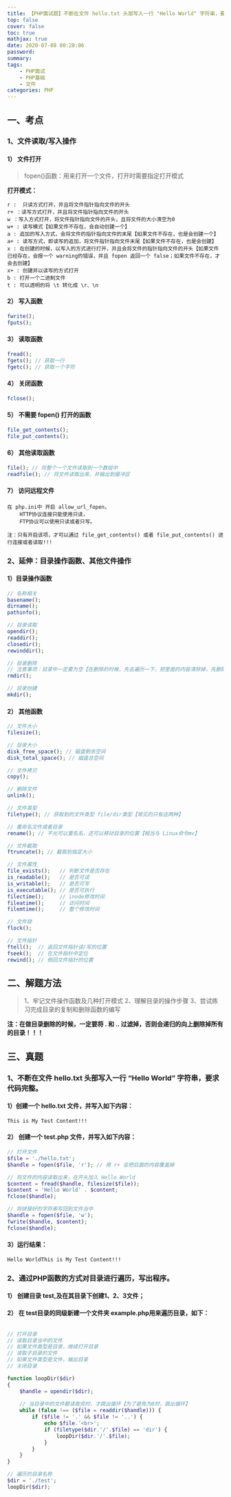 ```yaml
---
title: 【PHP面试题】不断在文件 hello.txt 头部写入一行 "Hello World" 字符串，要求代码完整。
top: false
cover: false
toc: true
mathjax: true
date: 2020-07-08 00:28:06
password:
summary:
tags:
    - PHP面试
    - PHP基础
    - 文件
categories: PHP
---
```

## 一、考点
### 1、文件读取/写入操作
#### 1） 文件打开
> fopen()函数：用来打开一个文件，打开时需要指定打开模式

**打开模式：**
```
r :  只读方式打开，并且将文件指针指向文件的开头
r+ ：读写方式打开，并且将文件指针指向文件的开头
w ：写入方式打开，将文件指针指向文件的开头，且将文件的大小清空为0
w+ : 读写模式【如果文件不存在，会自动创建一个】
a : 追加的写入方式，会将文件的指针指向文件的末尾【如果文件不存在，也是会创建一个】
a+ : 读写方式，即读写的追加，将文件指针指向文件末尾【如果文件不存在，也是会创建】
x : 在创建的时候，以写入的方式进行打开，并且会将文件的指针指向文件的开头【如果文件已经存在，会报一个 warning的错误，并且 fopen 返回一个 false；如果文件不存在，才会去创建】
x+ : 创建并以读写的方式打开
b : 打开一个二进制文件
t : 可以透明的将 \t 转化成 \r、\n
```
#### 2） 写入函数
```PHP
fwrite();
fputs();
```

#### 3） 读取函数
```PHP
fread();
fgets(); // 获取一行
fgetc(); // 获取一个字符
```
#### 4） 关闭函数
```PHP
fclose();
```
#### 5） 不需要 fopen() 打开的函数
```PHP
file_get_contents(); 
file_put_contents();
```
#### 6） 其他读取函数
```PHP
file(); // 将整个一个文件读取到一个数组中
readfile(); // 将文件读取出来，并输出到缓冲区
```
#### 7） 访问远程文件
```
在 php.ini中 开启 allow_url_fopen，
	HTTP协议连接只能使用只读，
	FTP协议可以使用只读或者只写。
	
注：只有开启该项，才可以通过 file_get_contents() 或者 file_put_contents() 进行连接或者读取!!!
```
### 2、延伸：目录操作函数、其他文件操作
#### 1）目录操作函数
```PHP
// 名称相关
basename();
dirname();
pathinfo();

// 目录读取
opendir();
readdir();
closedir();
rewinddir();

// 目录删除
// 注意事项：目录中一定要为空【在删除的时候，先去遍历一下，把里面的内容清除掉，先删除文件，再去删除目录】
rmdir();

// 目录创建
mkdir();
```
#### 2） 其他函数
```PHP
// 文件大小
filesize();

// 目录大小
disk_free_space(); // 磁盘剩余空间
disk_total_space(); // 磁盘总空间

// 文件拷贝
copy();

// 删除文件
unlink();

// 文件类型
filetype(); // 获取到的文件类型 file/dir类型【常见的只有这两种】

// 重命名文件或者目录
rename(); // 不光可以重名名，还可以移动目录的位置【相当与 Linux命令mv】

// 文件截取
ftruncate(); // 截取到指定大小

// 文件属性
file_exists();   // 判断文件是否存在
is_readable();   // 是否可读
is_writable();   // 是否可写
is_executable(); // 是否可执行
filectime();     // inode修改时间
fileatime();     // 访问时间
filemtime();     // 整个修改时间

// 文件锁
flock();

// 文件指针
ftell();  // 返回文件指针读/写的位置
fseek();  // 在文件指针中定位
rewind(); // 倒回文件指针的位置
```

## 二、解题方法
> 1、牢记文件操作函数及几种打开模式
2、理解目录的操作步骤
3、尝试练习完成目录的复制和删除函数的编写

**注：在做目录删除的时候，一定要将 . 和 .. 过滤掉，否则会递归的向上删除掉所有的目录！！！**

## 三、真题
### 1、不断在文件 hello.txt 头部写入一行 “Hello World” 字符串，要求代码完整。

#### 1）创建一个 hello.txt 文件，并写入如下内容：
```
This is My Test Content!!!
```
#### 2） 创建一个 test.php 文件，并写入如下内容：

```PHP
// 打开文件
$file = './hello.txt';
$handle = fopen($file, 'r'); // 用 r+ 会把后面的内容覆盖掉

// 将文件的内容读取出来，在开头加入 Hello World
$content = fread($handle, filesize($file));
$content = 'Hello World' . $content;
fclose($handle);

// 将拼接好的字符串写回到文件当中
$handle = fopen($file, 'w');
fwrite($handle, $content);
fclose($handle);
```
#### 3）运行结果：
```
Hello WorldThis is My Test Content!!!
```

### 2、通过PHP函数的方式对目录进行遍历，写出程序。
#### 1） 创建目录 test,及在其目录下创建1、2、3文件；
#### 2） 在 test目录的同级新建一个文件夹 example.php用来遍历目录，如下：
```PHP

// 打开目录
// 读取目录当中的文件
// 如果文件类型是目录，继续打开目录
// 读取子目录的文件
// 如果文件类型是文件，输出目录
// 关闭目录

function loopDir($dir)
{
    $handle = opendir($dir);
    
    // 当目录中的文件都读取完时，才跳出循环【为了避免为0时，跳出循环】
    while (false !== ($file = readdir($handle))) {
        if ($file != '.' && $file != '..') {
            echo $file.'<br>';
            if (filetype($dir.'/'.$file) == 'dir') {
                loopDir($dir.'/'.$file);
            }
        }
    }
}

// 遍历的目录名称
$dir = './test';
loopDir($dir);
```